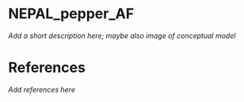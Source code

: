 # NEPAL_pepper_AF

_Add a short description here; maybe also image of conceptual model_

# References 
_Add references here_
